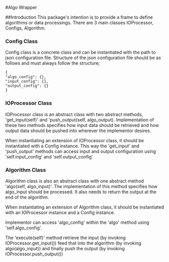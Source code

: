 #Algo Wrapper 

##Introduction
This package's intention is to provide a frame to define algorithms or data processings.
There are 3 main classes IOProcessor, Configs, Algorithm. 
    
### Config Class    
Config class is a concrete class and can be instantiated with the path to json configuration file. 
Structure of the json configuration file should be as follows and must always follow the structure;

    {
    "algo_config": {}, 
    "input_config": {},
    "output_config": {}
    }
    
### IOProcessor Class
IOProcessor class is an abstract class with two abstract methods, 'get_input(self)' and 
'push_output(self, algo_output). Implementation of these two methods specifies how input data 
should be retrieved and how output data should be pushed into wherever the implementor desires.

When instantiating an extension of IOProcessor class, it should be instantiated with a Config instance.
This way the 'get_input' and 'push_output' methods can access input and output configuration using
'self.input_config' and 'self.output_config'

### Algorithm Class
Algorithm class is also an abstract class with one abstract method 'algo(self, algo_input)'. 
The implementation of this method specifies how algo_input should be processed. It also needs
to return the output at the end of the algorithm.

When instantiating an extension of Algorithm class, it should be instantiated with an IOProcessor instance
and a Config instance.

Implementor can access 'algo_config' within the 'algo' method using 'self.algo_config'.

The 'execute(self)' method retrieve the input (by invoking IOProcessor.get_input()) feed that into the algorithm 
(by invoking algo(algo_input)) and finally push the output (by invoking IOProcessor.push_output()) 
